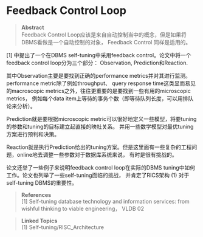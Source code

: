 # Feedback Control Loop

> **Abstract**\
> Feedback Control Loop应该是来自自动控制当中的概念，但是如果将DBMS看做是一个自动控制的对象，
> Feedback Control 同样是适用的。

[1] 中提出了一个在DBMS self-tuning中采用feedback control。论文中将一个feedback control loop分为三个部分：
Observation, Prediction和Reaction.

其中Observation主要是要找到正确的performance metrics并对其进行监测。performance metric除了例如throughput、
query response time这类显而易见的macroscopic metrics之外，往往更重要的是要找到一些有用的microscopic metrics，
例如每个data item上等待的事务个数（即等待队列长度，可以用排队论来分析）。

Prediction就是要根据microscopic metric可以很好地定义一些模型，将要tuning的参数和tuning的目标建立起直接的映社关系。
并用一些数学模型对最优tuning方案进行预判和决策。

Reaction就是执行Prediction给出的tuning方案。但是这里面有一些复杂的工程问题，online地去调整一些参数对于数据库系统来说，
有时是很有挑战的。

论文还举了一些例子来说明feedback control loop在实际的DBMS tuning中如何工作。论文也列举了一些self-tuning面临的挑战，
并肯定了RICS架构 (1) 对于self-tuning DBMS的重要性。



> **References**\
> [1] Self-tuning database technology and information services: from wishful thinking to viable engineering， VLDB 02

> **Linked Topics**\
> (1) Self-tuning/RISC_Architecture